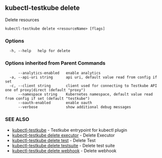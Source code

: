 ## kubectl-testkube delete

Delete resources

```
kubectl-testkube delete <resourceName> [flags]
```

### Options

```
  -h, --help   help for delete
```

### Options inherited from Parent Commands

```
      --analytics-enabled   enable analytics
  -a, --api-uri string      api uri, default value read from config if set
  -c, --client string       client used for connecting to Testkube API one of proxy|direct (default "proxy")
      --namespace string    Kubernetes namespace, default value read from config if set (default "testkube")
      --oauth-enabled       enable oauth
      --verbose             show additional debug messages
```

### SEE ALSO

* [kubectl-testkube](kubectl-testkube.md)	 - Testkube entrypoint for kubectl plugin
* [kubectl-testkube delete executor](kubectl-testkube_delete_executor.md)	 - Delete Executor
* [kubectl-testkube delete test](kubectl-testkube_delete_test.md)	 - Delete Test
* [kubectl-testkube delete testsuite](kubectl-testkube_delete_testsuite.md)	 - Delete test suite
* [kubectl-testkube delete webhook](kubectl-testkube_delete_webhook.md)	 - Delete webhook

